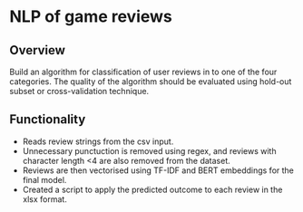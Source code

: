 # NLP of game reviews

## Overview
Build an algorithm for classification of user reviews in to one of the four categories. The quality of the algorithm should be evaluated using hold-out subset or cross-validation technique.

## Functionality
 * Reads review strings from the csv input.
 * Unnecessary punctuction is removed using regex, and reviews with character length <4 are also removed from the dataset.
 * Reviews are then vectorised using TF-IDF and BERT embeddings for the final model.
 * Created a script to apply the predicted outcome to each review in the xlsx format.
